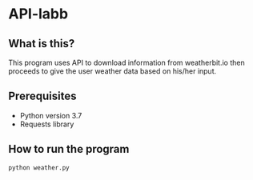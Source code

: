 # API-labb

## What is this?
This program uses API to download information from weatherbit.io then proceeds
to give the user weather data based on his/her input.

## Prerequisites
- Python version 3.7
- Requests library

## How to run the program
 `python weather.py` 
